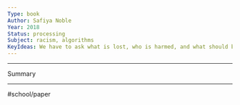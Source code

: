 ```yaml
---
Type: book
Author: Safiya Noble
Year: 2018
Status: processing
Subject: racism, algorithms
KeyIdeas: We have to ask what is lost, who is harmed, and what should be forgotten with the embrace of artificial intelligence in decision making. It is of no collective social benefit to organize information resources on the web through processes that solidify inequality and marginalization— on that point I am hopeful many people will agree. algorithmic oppression.
---
```

---
Summary



---
#school/paper 